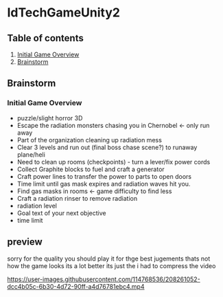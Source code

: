 # IdTechGameUnity2
## Table of contents
1. [Initial Game Overview](#Initial-Game-Overview)
2. [Brainstorm](#Brainstorm)
## Brainstorm
  ### Initial Game Overview
  - puzzle/slight horror 3D
  - Escape the radiation monsters chasing you in Chernobel <- only run away
  - Part of the organization cleaning up radiation mess
  - Clear 3 levels and run out (final boss chase scene?) to runaway plane/heli
  - Need to clean up rooms (checkpoints) - turn a lever/fix power cords
  - Collect Graphite blocks to fuel and craft a generator
  - Craft power lines to transfer the power to parts to open doors
  - Time limit until gas mask expires and radiation waves hit you.
  - Find gas masks in rooms <- game difficulty to find less
  - Craft a radiation rinser to remove radiation
  - radiation level
  - Goal text of your next objective
  - time limit
## preview
sorry for the quality you should play it for thge best jugements
thats not how the game looks its a lot better its just the i had to compress the video 


https://user-images.githubusercontent.com/114768536/208261052-dcc4b05c-6b30-4d72-90ff-a4d76781ebc4.mp4


